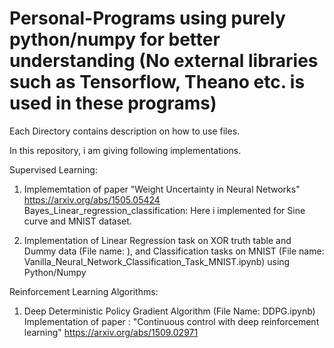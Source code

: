 # Personal-Programs using purely python/numpy for better understanding (No external libraries such as Tensorflow, Theano etc. is used in these programs)

Each Directory contains description on how to use files.

In this repository, i am giving following implementations.

Supervised Learning:
1) Implememtation of paper "Weight Uncertainty in Neural Networks" https://arxiv.org/abs/1505.05424
   Bayes_Linear_regression_classification: 
   Here i implemented for Sine curve and MNIST dataset.

2) Implementation of 
   Linear Regression task on XOR truth table and Dummy data (File name: ),
   and Classification tasks on MNIST (File name: Vanilla_Neural_Network_Classification_Task_MNIST.ipynb) using Python/Numpy


Reinforcement Learning Algorithms:

1) Deep Deterministic Policy Gradient Algorithm (File Name: DDPG.ipynb)
   Implementation of paper : "Continuous control with deep reinforcement learning" https://arxiv.org/abs/1509.02971
    

